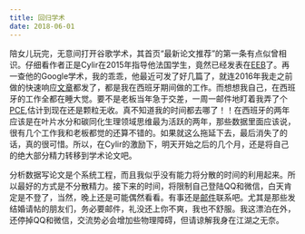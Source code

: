 ```yaml
---
title: 回归学术
date: 2018-06-01
---
```

陪女儿玩完，无意间打开谷歌学术，其首页“最新论文推荐”的第一条有点似曾相识。仔细看作者正是Cylir在2015年指导他法国学生，竟然已经发表在[EEB](https://doi.org/10.1016/j.envexpbot.2018.05.019)了。再一查他的Google学术，我的乖乖，他最近可发了好几篇了，就连2016年我走之前做的快速响应[文章](https://doi.org/10.1111/ppl.12755)都发了，都是我在西班牙期间做的工作。而想想我自己，在西班牙的工作全都在睡大觉。要不是老板当年急于交差，一周一邮件地盯着我弄了个[PCE](http://dx.doi.org/10.1111/pce.13111),估计到现在还是颗粒无收。真不知道我的时间都去哪了！！在西班牙的两年应该是在叶片水分和碳同化生理领域思维最为活跃的两年，那些数据里面应该说，很有几个工作我和老板都觉的还算不错的。如果就这么拖延下去，最后消失了的话，真的很可惜。所以，在Cylir的激励下，明天开始之后的几个月，还是将自己的绝大部分精力转移到学术论文吧。

分析数据写论文是个系统工程，而且我似乎没有能力将分散的时间的利用起来。所以最好的方式是不分散精力。接下来的时间，将限制自己登陆QQ和微信，白天肯定是不登了，当然，晚上还是可能偶然看看。有事还是[邮件](dlxiong@mail.hzau.edu.cn)联系吧。尤其是那些发结婚请帖的朋友们，务必要邮件，礼没还上你不爽，我也不舒服。我这漂泊在外，还停掉QQ和微信，交流势必会增加些物理障碍，但请谅解我身在江湖之无奈。

